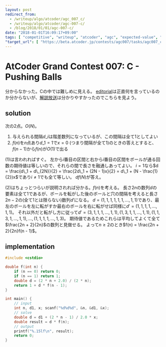 ```yaml
---
layout: post
redirect_from:
  - /writeup/algo/atcoder/agc_007_c/
  - /writeup/algo/atcoder/agc-007-c/
  - /blog/2018/01/01/agc-007-c/
date: "2018-01-01T16:09:17+09:00"
tags: [ "competitive", "writeup", "atcoder", "agc", "expected-value", "probability" ]
"target_url": [ "https://beta.atcoder.jp/contests/agc007/tasks/agc007_c" ]
---
```


# AtCoder Grand Contest 007: C - Pushing Balls

分からなかった。Cの中では難しめに見える。
[editorial](http://agc007.contest.atcoder.jp/data/agc/007/editorial.pdf)は正直何を言っているのか分からないが、[解説放送](https://www.youtube.com/watch?v=6ZP8JyGsQBs)は分かりやすかったのでこちらを見よう。

## solution

次の$2$点。$O(N)$。

1.  与えられる間隔$d\_i$は階差数列になっているが、この間隔は全て$1$としてよい
2.  $f(n)$を$n$点あり$d\_1 = 1$で$x = 0$ (つまり間隔が全て$1$)のときの答えとすると、$f(n - 1)$から$f(n)$が$O(1)$で出る

(1)は言われればすぐ。
左から$i$番目の区間と右から$i$番目の区間をボールが通る回数の期待値は等しいので、それらの間で長さを融通しあってよい。
$i = 1$なら$d = \frac{d\_1 + d\_{2N}}{2} = \frac{2d\_1 + (2N - 1)x}{2} = d\_1 + (N - \frac{1}{2})x$であり$i \ne 1$でも全て等しい。
$d f(N)$が答え。

(2)はちょっとつらいが説明されれば分かる。$f(n)$を考える。
長さ$2n$の数列$d$の要素は全て$1$であるが、ボールを転がした後のボールと穴の間隔を考えると長さ$2n-2$の(全て$1$とは限らない)数列$d'$になる。
$d = (1, 1, 1, 1, 1, 1, \dots, 1, 1)$であり、最左のボールを左に転がすか最右のボールを右に転がせば同様に$d' = (1, 1, 1, 1, \dots, 1, 1)$。
それ以外だと転がし方に従って$d' = (3, 1, 1, 1, \dots, 1, 1), (1, 3, 1, 1, \dots, 1, 1), (1, 1, 3, 1, \dots, 1, 1), \dots, (1, 1, 1, 1, \dots, 1, 3)$。
期待値であるためこれらは平均してよくて全て$\frac{2n + 2}{2n}$の数列と見做せる。
よって$n \ge 2$のとき$f(n) = \frac{2n + 2}{2n}f(n - 1)$。

## implementation

``` c++
#include <cstdio>

double f(int n) {
    if (n == 0) return 0;
    if (n == 1) return 1;
    double d = (2 * n + 2.0) / (2 * n);
    return 1 + d * f(n - 1);
}

int main() {
    // input
    int n, d1, x; scanf("%d%d%d", &n, &d1, &x);
    // solve
    double d = d1 + (2 * n - 1) / 2.0 * x;
    double result = d * f(n);
    // output
    printf("%.15lf\n", result);
    return 0;
}
```
